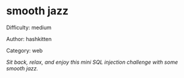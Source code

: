 smooth jazz
=================

Difficulty: medium

Author: hashkitten

Category: web

_Sit back, relax, and enjoy this mini SQL injection challenge with some smooth jazz._